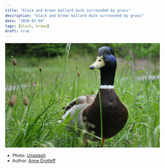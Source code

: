 ```yaml
---
title: "black and brown mallard duck surrounded by grass"
description: "black and brown mallard duck surrounded by grass"
date: "2020-01-04"
tags: [black, brown]
draft: true
---
```


![duck](duck.jpg)

- Photo: [Unsplash](https://unsplash.com/photos/AHdZD3Ufxxo) 
- Author: [Anne Drotleff](https://unsplash.com/@bananne)
